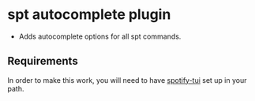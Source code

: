 # spt autocomplete plugin

- Adds autocomplete options for all spt commands.

## Requirements

In order to make this work, you will need to have [spotify-tui](https://github.com/Rigellute/spotify-tui) set
up in your path.
